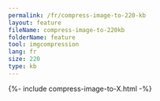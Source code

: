 ```yaml
---
permalink: /fr/compress-image-to-220-kb
layout: feature
fileName: compress-image-to-220kb
folderName: feature
tool: imgcompression
lang: fr
size: 220
type: kb
---
```


{%- include compress-image-to-X.html -%}
